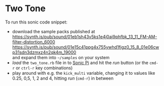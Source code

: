 # Two Tone

To run this sonic code snippet:
- download the sample packs published at  
  https://synth.is/pub/sound/01eb1sh43v5ks1e4j0aj9phfbk_13_11_FM-AM-filter-distortion_6000  
  https://synth.is/pub/sound/01e15c41ppg4x755ywhd1fjgz0_15_8_01e06cwp31sdn3dzmxz4n2qk4m_19000  
  and expand them into `~/samples` on your system
- *load* the `two_tone.rb` file in to [Sonic Pi](https://sonic-pi.net/) and hit the *run* button (or the `cmd-r` or `ctrl-r` key combinations)
- play around with e.g. the `kick_multi` variable, changing it to values like 0.25, 0,5, 1, 2 and 4, hitting *run* (`cmd-r`) in between
